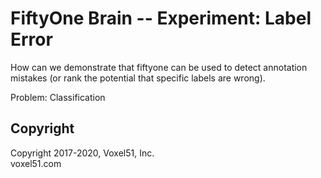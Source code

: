 # FiftyOne Brain -- Experiment:  Label Error

How can we demonstrate that fiftyone can be used to detect annotation mistakes (or rank the potential that specific labels are wrong).

Problem: Classification






## Copyright

Copyright 2017-2020, Voxel51, Inc.<br>
voxel51.com
